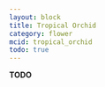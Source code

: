 ```yaml
---
layout: block
title: Tropical Orchid
category: flower
mcid: tropical_orchid
todo: true
---
```



**TODO**
